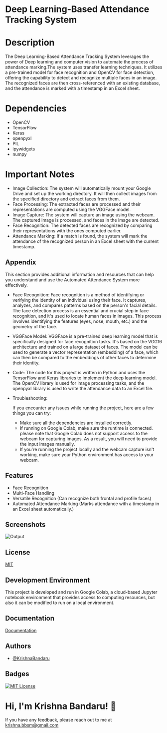 # Deep Learning-Based Attendance Tracking System
# Description
The Deep Learning-Based Attendance Tracking System leverages the power of Deep learning and computer vision to automate the process of attendance marking.The system uses transfer learning techniques. It utilizes a pre-trained model for face recognition and OpenCV for face detection, offering the capability to detect and recognize multiple faces in an image. The recognized faces are then cross-referenced with an existing database, and the attendance is marked with a timestamp in an Excel sheet.


# Dependencies
- OpenCV
- TensorFlow
- Keras
- openpyxl
- PIL
- ipywidgets
- numpy

# Important Notes
- Image Collection: The system will automatically mount your Google Drive and set up the working directory. It will then collect images from the specified directory and extract faces from them.
- Face Processing: The extracted faces are processed and their representations are computed using the VGGFace model.
- Image Capture: The system will capture an image using the webcam. The captured image is processed, and faces in the image are detected.
- Face Recognition: The detected faces are recognized by comparing their representations with the ones computed earlier.
- Attendance Marking: If a match is found, the system will mark the attendance of the recognized person in an Excel sheet with the current timestamp.


## Appendix

This section provides additional information and resources that can help you understand and use the Automated Attendance System more effectively.

- Face Recognition:
    Face recognition is a method of identifying or verifying the identity of an individual using their face. It captures, analyzes, and compares patterns based on the person's facial details. The face detection process is an essential and crucial step in face recognition, and it's used to locate human faces in images. This process involves identifying the features (eyes, nose, mouth, etc.) and the geometry of the face.

-  VGGFace Model:
    VGGFace is a pre-trained deep learning model that is specifically designed for face recognition tasks. It's based on the VGG16 architecture and trained on a large dataset of faces. The model can be used to generate a vector representation (embedding) of a face, which can then be compared to the embeddings of other faces to determine their identity.

- Code:
    The code for this project is written in Python and uses the TensorFlow and Keras libraries to implement the deep learning model. The OpenCV library is used for image processing tasks, and the openpyxl library is used to write the attendance data to an Excel file.

- Troubleshooting:

    If you encounter any issues while running the project, here are a few things you can try:
    - Make sure all the dependencies are installed correctly.
    - If running on Google Colab, make sure the runtime is connected. please note that Google Colab does not support access to the webcam for capturing images. As a result, you will need to provide the input images manually.
    - If you're running the project locally and the webcam capture isn't working, make sure your Python environment has access to your webcam.
## Features

- Face Recognition
- Multi-Face Handling
- Versatile Recognition (Can recognize both frontal and profile faces)
- Automated Attendance Marking (Marks attendance with a timestamp in an Excel sheet automatically.)

## Screenshots

![Output](https://github.com/krishna-bbsm/Deep-Learning-Based-Attendance-Tracking-System/blob/3ba1426a26e5f232e3907f44f85286ec9266d78a/output_image.jpg)


## License

[MIT](https://choosealicense.com/licenses/mit/)


## Development Environment

This project is developed and run in Google Colab, a cloud-based Jupyter notebook environment that provides access to computing resources, but  also it can be modified to run on a local environment.
    
## Documentation

[Documentation](https://github.com/krishna-bbsm/Automated_Attendance_System/blob/main/README.md)


## Authors

- [@KrishnaBandaru](https://www.github.com/octokatherine)


## Badges

[![MIT License](https://img.shields.io/badge/License-MIT-green.svg)](https://choosealicense.com/licenses/mit/)



# Hi, I'm Krishna Bandaru! 👋



If you have any feedback, 
please reach out to me at krishna.bbsm@gmail.com

